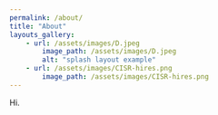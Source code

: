 ```yaml
---
permalink: /about/
title: "About"
layouts_gallery:
    - url: /assets/images/D.jpeg
        image_path: /assets/images/D.jpeg
        alt: "splash layout example"
    - url: /assets/images/CISR-hires.png
        image_path: /assets/images/CISR-hires.png
---
```

Hi.